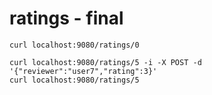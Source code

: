 # ratings - final

```
curl localhost:9080/ratings/0

curl localhost:9080/ratings/5 -i -X POST -d '{"reviewer":"user7","rating":3}'
curl localhost:9080/ratings/5
```
